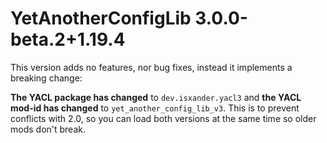 # YetAnotherConfigLib 3.0.0-beta.2+1.19.4

This version adds no features, nor bug fixes, instead it implements a breaking change:

**The YACL package has changed** to `dev.isxander.yacl3` and **the YACL mod-id has changed** to `yet_another_config_lib_v3`.
This is to prevent conflicts with 2.0, so you can load both versions at the same time so older mods don't break.

